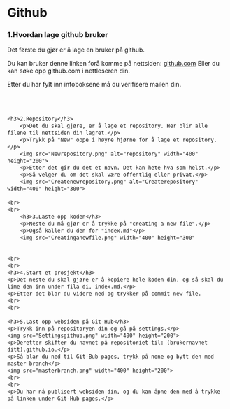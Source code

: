 <!DOCTYPE html>
<html lang="en">
<head>
    <meta charset="UTF-8">
    <meta name="viewport" content="width=device-width, initial-scale=1.0">
    <meta http-equiv="X-UA-Compatible" content="ie=edge">
    <title>Document</title>
</head>
<body>
    <h1>Github</h1>
    <h3>1.Hvordan lage github bruker</h3>
        <p>Det første du gjør er å lage en bruker på github.</p> 
        <p>Du kan bruker denne linken forå komme på nettsiden: <a href="https://github.com/">github.com</a> Eller du kan søke opp github.com i nettleseren din.</p>
        <p>Etter du har fylt inn infoboksene må du verifisere mailen din.</p>
    <br>
    <br>

    <h3>2.Repository</h3> 
        <p>Det du skal gjøre, er å lage et repository. Her blir alle filene til nettsiden din lagret.</p>
        <p>Trykk på "New" oppe i høyre hjørne for å lage et repository.</p>
        <img src="Newrepository.png" alt="repository" width="400" height="200">
        <p>Etter det gir du det et navn. Det kan hete hva som helst.</p>
        <p>Så velger du om det skal være offentlig eller privat.</p>
        <img src="Createnewrepository.png" alt="Createrepository" width="400" height="300">
    
    <br>
    <br>
        <h3>3.Laste opp koden</h3>
        <p>Neste du må gjør er å trykke på "creating a new file".</p>
        <p>Også kaller du den for "index.md"</p>
        <img src="Creatinganewfile.png" width="400" height="300"

    
    <br>
    <br>
    <h3>4.Start et prosjekt</h3>
    <p>Det neste du skal gjøre er å kopiere hele koden din, og så skal du lime den inn under fila di, index.md.</p>
    <p>Etter det blar du videre ned og trykker på commit new file. 
    <br>
    <br>      
    
    <h3>5.Last opp websiden på Git-Hub</h3>
    <p>Trykk inn på repositoryen din og gå på settings.</p>
    <img src="Settingsgithub.png" width="400" height="200">
    <p>Deretter skifter du navnet på repositoriet til: (brukernavnet ditt).github.io.</p>
    <p>Så blar du ned til Git-Bub pages, trykk på none og bytt den med master branch</p>
    <img src="masterbranch.png" width="400" height="200">
    <br>
    <br>
    <p>Du har nå publisert websiden din, og du kan åpne den med å trykke på linken under Git-Hub pages.</p>

</body>
</html>
